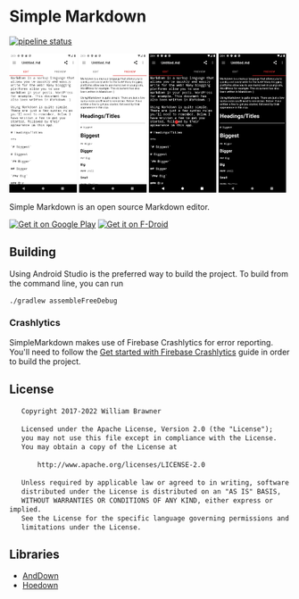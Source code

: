 # Simple Markdown

[![pipeline status](https://github.com/wbrawner/SimpleMarkdown/actions/workflows/android.yml/badge.svg)](https://github.com/wbrawner/SimpleMarkdown/actions/workflows/android.yml)

<p>
<img alt="" src="./fastlane/metadata/android/en-US/images/phoneScreenshots/1.png" style="width: 24%" />
<img alt="" src="./fastlane/metadata/android/en-US/images/phoneScreenshots/2.png" style="width: 24%" />
<img alt="" src="./fastlane/metadata/android/en-US/images/phoneScreenshots/3.png" style="width: 24%" />
<img alt="" src="./fastlane/metadata/android/en-US/images/phoneScreenshots/4.png" style="width: 24%" />
</p>

Simple Markdown is an open source Markdown editor.

<a href='https://play.google.com/store/apps/details?id=com.wbrawner.simplemarkdown&pcampaignid=pcampaignidMKT-Other-global-all-co-prtnr-py-PartBadge-Mar2515-1'><img alt='Get it on Google Play' src='https://play.google.com/intl/en_us/badges/static/images/badges/en_badge_web_generic.png' height="80"/></a>
[<img src="https://fdroid.gitlab.io/artwork/badge/get-it-on.png"
     alt="Get it on F-Droid"
     height="80">](https://f-droid.org/packages/com.wbrawner.simplemarkdown.free/)

## Building

Using Android Studio is the preferred way to build the project. To build from the command line, you can run

    ./gradlew assembleFreeDebug

### Crashlytics

SimpleMarkdown makes use of Firebase Crashlytics for error reporting. You'll need to follow the 
[Get started with Firebase Crashlytics](https://firebase.google.com/docs/crashlytics/get-started?platform=android) guide in order to build the project.

## License

```
   Copyright 2017-2022 William Brawner

   Licensed under the Apache License, Version 2.0 (the "License");
   you may not use this file except in compliance with the License.
   You may obtain a copy of the License at

       http://www.apache.org/licenses/LICENSE-2.0

   Unless required by applicable law or agreed to in writing, software
   distributed under the License is distributed on an "AS IS" BASIS,
   WITHOUT WARRANTIES OR CONDITIONS OF ANY KIND, either express or implied.
   See the License for the specific language governing permissions and
   limitations under the License.
```

## Libraries

- [AndDown](https://github.com/commonsguy/cwac-anddown)
- [Hoedown](https://github.com/hoedown/hoedown)
